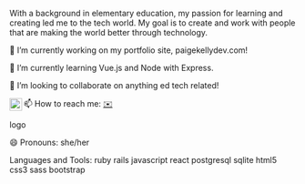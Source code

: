With a background in elementary education, my passion for learning and creating led me to the tech world. My goal is to create and work with people that are making the world better through technology.

🔭 I’m currently working on my portfolio site, paigekellydev.com!

🌱 I’m currently learning Vue.js and Node with Express.

👯 I’m looking to collaborate on anything ed tech related!

📫 How to reach me: 
<a href="https://www.linkedin.com/in/paigekellydev/">
  <img align="left" alt="Paige's LinkedIN" width="22px" src="https://raw.githubusercontent.com/peterthehan/peterthehan/master/assets/linkedin.svg" />
</a>
<a href="mailto:paigekellydev@gmail.com">
  :envelope:
</a>

logo

😄 Pronouns: she/her

Languages and Tools:
ruby rails javascript react postgresql sqlite html5 css3 sass bootstrap
